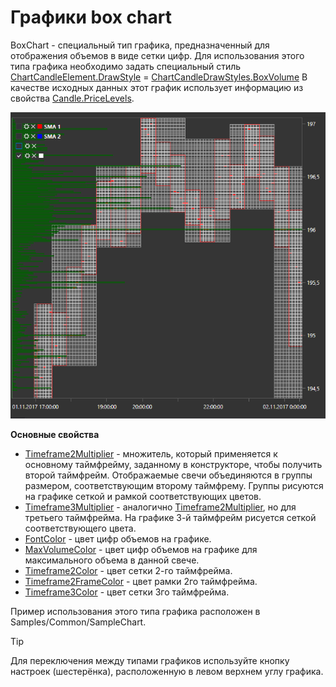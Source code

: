 # Графики box chart

BoxChart \- специальный тип графика, предназначенный для отображения объемов в виде сетки цифр. Для использования этого типа графика необходимо задать специальный стиль [ChartCandleElement.DrawStyle](../api/StockSharp.Xaml.Charting.ChartCandleElement.DrawStyle.html) \= [ChartCandleDrawStyles.BoxVolume](../api/StockSharp.Xaml.Charting.ChartCandleDrawStyles.BoxVolume.html) В качестве исходных данных этот график использует информацию из свойства [Candle.PriceLevels](../api/StockSharp.Algo.Candles.Candle.PriceLevels.html). 

![Gui BoxChart](../images/Gui_BoxChart.png)

**Основные свойства**

- [Timeframe2Multiplier](../api/StockSharp.Xaml.Charting.ChartCandleElement.Timeframe2Multiplier.html) \- множитель, который применяется к основному таймфрейму, заданному в конструкторе, чтобы получить второй таймфрейм. Отображаемые свечи объединяются в группы размером, соответствующим второму таймфрему. Группы рисуются на графике сеткой и рамкой соответствующих цветов. 
- [Timeframe3Multiplier](../api/StockSharp.Xaml.Charting.ChartCandleElement.Timeframe3Multiplier.html) \- аналогично [Timeframe2Multiplier](../api/StockSharp.Xaml.Charting.ChartCandleElement.Timeframe2Multiplier.html), но для третьего таймфрейма. На графике 3\-й таймфрейм рисуется сеткой соответствующего цвета. 
- [FontColor](../api/StockSharp.Xaml.Charting.ChartCandleElement.FontColor.html) \- цвет цифр объемов на графике. 
- [MaxVolumeColor](../api/StockSharp.Xaml.Charting.ChartCandleElement.MaxVolumeColor.html) \- цвет цифр объемов на графике для максимального объема в данной свече. 
- [Timeframe2Color](../api/StockSharp.Xaml.Charting.ChartCandleElement.Timeframe2Color.html) \- цвет сетки 2\-го таймфрейма. 
- [Timeframe2FrameColor](../api/StockSharp.Xaml.Charting.ChartCandleElement.Timeframe2FrameColor.html) \- цвет рамки 2го таймфрейма. 
- [Timeframe3Color](../api/StockSharp.Xaml.Charting.ChartCandleElement.Timeframe3Color.html) \- цвет сетки 3го таймфрейма. 

Пример использования этого типа графика расположен в Samples\/Common\/SampleChart. 

> [!TIP]
> Для переключения между типами графиков используйте кнопку настроек (шестерёнка), расположенную в левом верхнем углу графика.
